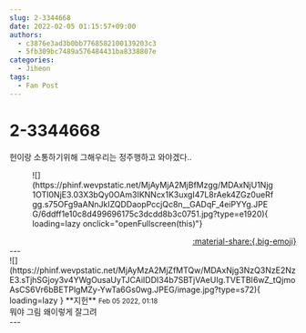 ```yaml
---
slug: 2-3344668
date: 2022-02-05 01:15:57+09:00
authors:
  - c3876e3ad3b0bb7768582100139203c3
  - 5fb309bc7489a576484431ba8338807e
categories:
  - Jiheon
tags:
  - Fan Post
---
```


# 2-3344668

<div class="post-container" markdown="1">
<div class="content-container md-sidebar__scrollwrap" markdown="1">

헌이랑 소통하기위해 그해우리는 정주행하고 와야겠다..
<figure markdown="1">
![](https://phinf.wevpstatic.net/MjAyMjA2MjBfMzgg/MDAxNjU1Njg1OTI0NjE3.03X3bQy0OAm3IKNNcx1K3uxgI47L8rAek4ZGz0ueRfgg.s75OFg9aANnJkIZQDDaopPccjQc8n__GADqF_4eiPYYg.JPEG/6ddff1e10c8d499696175c3dcdd8b3c0751.jpg?type=e1920){ loading=lazy onclick="openFullscreen(this)"}
</figure>


</div>
</div>

<div style="text-align: right;" markdown="1">
<a href="https://weverse.io/fromis9/fanpost/2-3344668" style="text-align: right;">:material-share:{.big-emoji}</a>
</div>
---

<div class="comments-container md-sidebar__scrollwrap" markdown="1">
<div class="comment" markdown="1">
<div class='id-container' markdown="1">
![](https://phinf.wevpstatic.net/MjAyMzA2MjZfMTQw/MDAxNjg3NzQ3NzE2NzE3.sTjhSGjoy3v4YWgOusaUyTJCAiIDDI34b7SBTjVAeUIg.TVETBI6wZ_tQjmoAsCS6Vr6bBETPlgMZy-YwTa6Gs0wg.JPEG/image.jpg?type=s72){ loading=lazy }
**<span class="artist">지헌</span>** <small>Feb 05 2022, 01:18</small><br>
</div>
<div class='comment-body' markdown="1">
뭐야 그림 왜이렇게 잘그려
</div>
</div>
</div>
---
